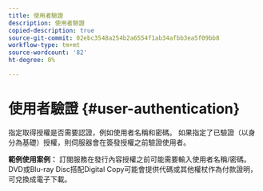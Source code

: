 ```yaml
---
title: 使用者驗證
description: 使用者驗證
copied-description: true
source-git-commit: 02ebc3548a254b2a6554f1ab34afbb3ea5f09bb8
workflow-type: tm+mt
source-wordcount: '82'
ht-degree: 0%

---
```


# 使用者驗證 {#user-authentication}

指定取得授權是否需要認證，例如使用者名稱和密碼。 如果指定了已驗證（以身分為基礎）授權，則伺服器會在簽發授權之前驗證使用者。

**範例使用案例：** 訂閱服務在發行內容授權之前可能需要輸入使用者名稱/密碼。 DVD或Blu-ray Disc搭配Digital Copy可能會提供代碼或其他權杖作為付款證明，可兌換成電子下載。
